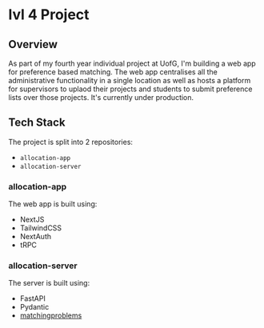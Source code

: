 # lvl 4 Project

## Overview

As part of my fourth year individual project at UofG, I'm building a web app for preference based matching. The web app centralises all the administrative functionality in a single location as well as hosts a platform for supervisors to uplaod their projects and students to submit preference lists over those projects. It's currently under production.

## Tech Stack

The project is split into 2 repositories:
- `allocation-app`
- `allocation-server`

### allocation-app

The web app is built using:
- NextJS
- TailwindCSS
- NextAuth
- tRPC

### allocation-server

The server is built using:
- FastAPI
- Pydantic
- [matchingproblems](https://github.com/fmcooper/matchingproblems)
